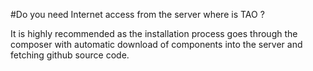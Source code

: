 <!--
authors: [Patrick Plichart]
created_at: 2016-03-03
-->

#Do you need Internet access from the server where is TAO ? 

It is highly recommended as the installation process goes through the composer with automatic download of components into the server and fetching github source code.